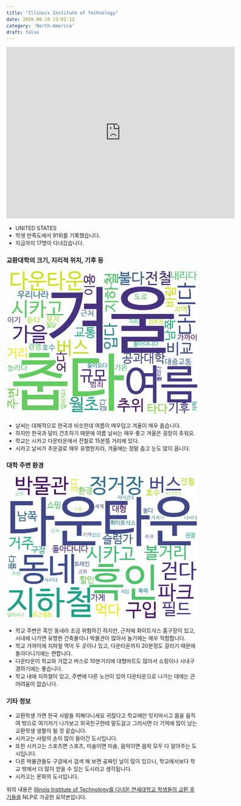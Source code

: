 ```yaml
---
title: "Illinois Institute of Technology"
date: 2020-08-19 13:01:13
category: 'North-America'
draft: false
---
```


<iframe
width="600"
height="450"
frameborder="0" style="border:0"
src="https://www.google.com/maps/embed/v1/place?key=AIzaSyC9e1AME-pVmWC4hBpFdu5S4dKzyepa3HQ&q=Illinois+Institute+of+Technology&center=41.8348731,-87.6270059&zoom=14" allowfullscreen>
</iframe>

* UNITED STATES
* 학생 만족도에서 91위를 기록했습니다.
* 지금까지 17명이 다녀갔습니다. 

### 교환대학의 크기, 지리적 위치, 기후 등

![gen_info-WordCloud](../univ_wordclouds_okt/gen_info/US000083_gen_info_okt.png)

* 날씨는 대체적으로 한국과 비슷한데 여름이 매우덥고 겨울이 매우 춥습니다.
* 하지만 한국과 달리 건조하기 때문에 여름 날씨는 매우 좋고 겨울은 굉장히 추워요.
* 학교는 시카고 다운타운에서 전철로 15분쯤 거리에 있다.
* 시카고 날씨가 추운걸로 매우 유명한지라, 겨울에는 정말 춥고 눈도 많이 옵니다.


### 대학 주변 환경

![env_info-WordCloud](../univ_wordclouds_okt/env_info/US000083_env_info_okt.png)

* 학교 주변은 흑인 동네라 조금 위험하긴 하지만, 근처에 화이트삭스 홈구장이 있고, 시내에 나가면 유명한 건축물이나 박물관이 많아서 놀기에는 매우 적합합니다.
* 학교 가까이에 지하철 역이 두 곳이나 있고, 다운타운까지 20분정도 걸리기 때문에 돌아다니기에는 편합니다.
* 다운타운이 학교와 가깝고 버스로 10분거리에 대형마트도 많아서 쇼핑이나 시내구경하기에는 좋습니다.
* 학교 내에 지하철이 있고, 주변에 다른 노선이 있어 다운타운으로 나가는 데에는 큰 어려움이 없습니다.


### 기타 정보

* 교환학생 가면 한국 사람들 피해다니세요 귀찮다고 학교에만 잇지마시고 몸을 움직여 밖으로 여기저기 나가보고 외국친구한테 말도걸고 그러시면 더 기억에 많이 남는 교환학생 생활이 될 것 같습니다.
* 시카고는 사람의 손이 많이 들어간 도시입니다.
* 또한 시카고는 스포츠면 스포츠, 미술이면 미술, 음악이면 음악 모두 다 알아주는 도시입니다.
* 다른 박물관들도 구글에서 검색 해 보면 공짜인 날이 많이 있으니, 학교에서보다 학교 밖에서 더 많이 얻을 수 있는 도시라고 생각됩니다.
* 시카고는 문화의 도시입니다.


위의 내용은 [Illinois Institute of Technology를 다녀온 연세대학교 학생들의 교환 후기들을](http://oia.yonsei.ac.kr/partner/expReport.asp?ucode=US000083&bgbn=A) NLP로 가공한 요약본입니다. 
